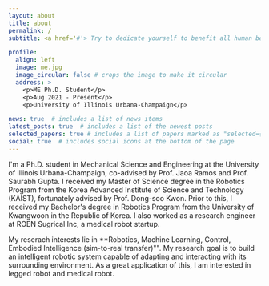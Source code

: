 ```yaml
---
layout: about
title: about
permalink: /
subtitle: <a href='#'> Try to dedicate yourself to benefit all human beings around the world.

profile:
  align: left
  image: me.jpg
  image_circular: false # crops the image to make it circular
  address: >
    <p>ME Ph.D. Student</p>
    <p>Aug 2021 - Present</p>
    <p>University of Illinois Urbana-Champaign</p>

news: true  # includes a list of news items
latest_posts: true  # includes a list of the newest posts
selected_papers: true # includes a list of papers marked as "selected={true}"
social: true  # includes social icons at the bottom of the page
---
```

I'm a Ph.D. student in Mechanical Science and Engineering at the University of Illinois Urbana-Champaign, co-advised by Prof. Jaoa Ramos and Prof. Saurabh Gupta. I received my Master of Science degree in the Robotics Program from the Korea Advanced Institute of Science and Technology (KAIST), fortunately advised by Prof. Dong-soo Kwon. Prior to this, I received my Bachelor's degree in Robotics Program from the University of Kwangwoon in the Republic of Korea. I also worked as a research engineer at ROEN Sugrical Inc, a medical robot startup.

My reserach interests lie in **Robotics, Machine Learning, Control, Embodied Intelligence (sim-to-real transfer)"". My research goal is to build an intelligent robotic system capable of adapting and interacting with its surrounding environment. As a great application of this, I am interested in legged robot and medical robot. 


